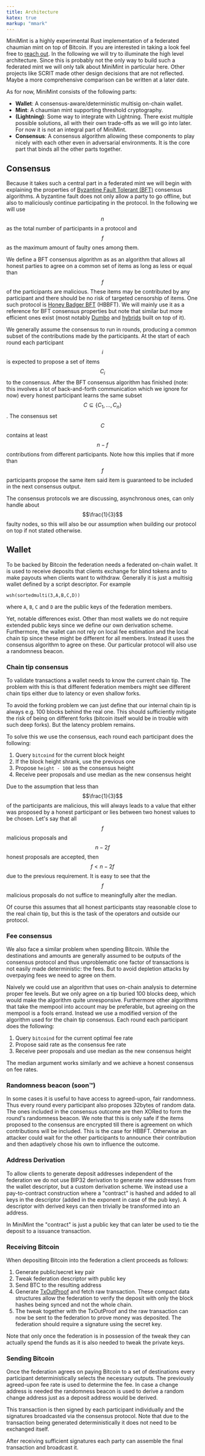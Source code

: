 ```yaml
---
title: Architecture
katex: true
markup: "mmark"
---
```


MiniMint is a highly experimental Rust implementation of a federated chaumian mint on top of Bitcoin. If you are
interested in taking a look feel free to [reach out](mailto:elsirion@protonmail.com). In the following we will try to
illuminate the high level architecture. Since this is probably not the only way to build such a federated mint we will
only talk about MiniMint in particular here. Other projects like SCRIT made other design decisions that are not
reflected. Maybe a more comprehensive comparison can be written at a later date.

As for now, MiniMint consists of the following parts:
* **Wallet**: A consensus-aware/deterministic multisig on-chain wallet.
* **Mint**: A chaumian mint supporting threshold cryptography.
* **(Lightning)**: Some way to integrate with Lightning. There exist multiple possible solutions, all with their own
  trade-offs as we will go into later. For now it is not an integral part of MiniMint.
* **Consensus**: A consensus algorithm allowing these components to play nicely with each other even in adversarial
  environments. It is the core part that binds all the other parts together.
  
## Consensus
Because it takes such a central part in a federated mint we will begin with explaining the properties of 
[Byzantine Fault Tolerant (BFT)](https://en.wikipedia.org/wiki/Byzantine_fault) consensus algorithms.
A byzantine fault does not only allow a party to go offline, but also to maliciously continue participating in the
protocol. In the following we will use $$n$$ as the total number of participants in a protocol and $$f$$ as the maximum
amount of faulty ones among them.

We define a BFT consensus algorithm as as an algorithm that allows all honest parties to agree on a common
set of items as long as less or equal than $$f$$ of the participants are malicious. These items may be contributed by
any participant and there should be no risk of targeted censorship of items. One such protocol is [Honey Badger BFT]
(HBBFT). We will mainly use it as a reference for BFT consensus properties but note that similar but more efficient ones
exist (most notably [Dumbo] and [hybrids] built on top of it).

We generally assume the consensus to run in rounds, producing a common subset of the contributions made by the
participants. At the start of each round each participant $$i$$ is expected to propose a set of items $$C_i$$ to the
consensus. After the BFT consensus algorithm has finished (note: this involves a lot of back-and-forth communication
which we ignore for now) every honest participant learns the same subset $$C \subseteq \{C_1, \dots, C_n\}$$. The
consensus set $$C$$ contains at least $$n-f$$ contributions from different participants. Note how this implies that
if more than $$f$$ participants propose the same item said item is guaranteed to be included in the next consensus
output.

The consensus protocols we are discussing, asynchronous ones, can only handle about $$\frac{1}{3}$$ faulty nodes, so this will
also be our assumption when building our protocol on top if not stated otherwise.

[Honey Badger BFT]: https://eprint.iacr.org/2016/199.pdf
[Dumbo]: https://eprint.iacr.org/2020/841.pdf
[hybrids]: https://arxiv.org/pdf/2103.09425

## Wallet
To be backed by Bitcoin the federation needs a federated on-chain wallet. It is used to receive deposits that clients
exchange for blind tokens and to make payouts when clients want to withdraw. Generally it is just a multisig wallet
defined by a script descriptor. For example

```
wsh(sortedmulti(3,A,B,C,D))
```

where `A`, `B`, `C` and `D` are the public keys of the federation members. 

Yet, notable differences exist. Other than most wallets we do not require extended public keys since we define our own
derivation scheme. Furthermore, the wallet can not rely on local fee estimation and the local chain tip since these
might be different for all members. Instead it uses the consensus algorithm to agree on these. Our particular protocol
will also use a randomness beacon.

### Chain tip consensus
To validate transactions a wallet needs to know the current chain tip. The problem with this is that different
federation members might see different chain tips either due to latency or even shallow forks.

To avoid the forking
problem we can just define that our internal chain tip is always e.g. 100 blocks behind the real one. This should
sufficiently mitigate the risk of being on different forks (bitcoin itself would be in trouble with such deep forks).
But the latency problem remains.

To solve this we use the consensus, each round each participant does the following:
1. Query `bitcoind` for the current block height
2. If the block height shrank, use the previous one
3. Propose `height - 100` as the consensus height
4. Receive peer proposals and use median as the new consensus height

Due to the assumption that less than $$\frac{1}{3}$$ of the participants are malicious, this will always leads to a
value that either was proposed by a honest participant or lies between two honest values to be chosen. Let's say that
all $$f$$ malicious proposals and $$n-2f$$ honest proposals are accepted, then $$f < n-2f$$ due to the previous
requirement. It is easy to see that the $$f$$ malicious proposals do not suffice to meaningfully alter the median.

Of course this assumes that all honest participants stay reasonable close to the real chain tip, but this is the task
of the operators and outside our protocol.

### Fee consensus
We also face a similar problem when spending Bitcoin. While the destinations and amounts are generally assumed to be
outputs of the consensus protocol and thus unproblematic one factor of transactions is not easily made deterministic:
the fees. But to avoid depletion attacks by overpaying fees we need to agree on them.

Naively we could use an algorithm that uses on-chain analysis to determine proper fee levels. But we only agree on
a tip buried 100 blocks deep, which would make the algorithm quite unresponsive. Furthermore other algorithms that take
the mempool into account may be preferable, but agreeing on the mempool is a fools errand. Instead we use a modified
version of the algorithm used for the chain tip consensus. Each round each participant does the following:

1. Query `bitcoind` for the current optimal fee rate
3. Propose said rate as the consensus fee rate
4. Receive peer proposals and use median as the new consensus height

The median argument works similarly and we achieve a honest consensus on fee rates.

### Randomness beacon (soon™)
In some cases it is useful to have access to agreed-upon, fair randomness. Thus every round every participant also
proposes 32bytes of random data. The ones included in the consensus outcome are then XORed to form the round's
randomness beacon. We note that this is only safe if the items proposed to the consensus are encrypted till there is
agreement on which contributions will be included. This is the case for HBBFT. Otherwise an attacker could wait for the
other participants to announce their contribution and then adaptively chose his own to influence the outcome.

### Address Derivation
To allow clients to generate deposit addresses independent of the federation we do not use BIP32 derivation to
generate new addresses from the wallet descriptor, but a custom derivation scheme. We instead use a pay-to-contract
construction where a "contract" is hashed and added to all keys in the descriptor (added in the exponent in case of the
pub key). A descriptor with derived keys can then trivially be transformed into an address. 

In MiniMint the "contract" is just a public key that can later be used to tie the deposit to a issuance transaction.

### Receiving Bitcoin
When depositing Bitcoin into the federation a client proceeds as follows:

1. Generate public/secret key pair
2. Tweak federation descriptor with public key
3. Send BTC to the resulting address
4. Generate [TxOutProof] and fetch raw transaction. These compact data structures allow the federation to verify the
   deposit with only the block hashes being synced and not the whole chain.
5. The tweak together with the TxOutProof and the raw transaction can now be sent to the federation to prove money was
   deposited. The federation should require a signature using the secret key.
   
Note that only once the federation is in possession of the tweak they can actually spend the funds as it is also needed
to tweak the private keys.

[TxOutProof]: https://bitcoincore.org/en/doc/0.21.0/rpc/blockchain/gettxoutproof/

### Sending Bitcoin
Once the federation agrees on paying Bitcoin to a set of destinations every participant deterministically selects 
the necessary outputs. The previously agreed-upon fee rate is used to determine the fee. In case a change address is needed
the randomness beacon is used to derive a random change address just as a deposit address would be derived.

This transaction is then signed by each participant individually and the signatures broadcasted via the consensus
protocol. Note that due to the transaction being generated deterministically it does not need to be exchanged itself.

After receiving sufficient signatures each party can assemble the final transaction and broadcast it.